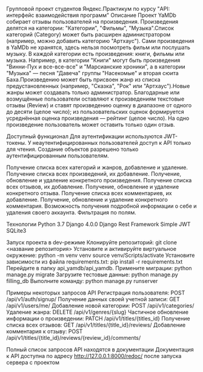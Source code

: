 Групповой проект студентов Яндекс.Практикум по курсу "API: интерфейс взаимодействия программ"
Описание
Проект YaMDb собирает отзывы пользователей на произведения. Произведения делятся на категории: "Категории", "Фильмы", "Музыка".Список категорий (Category) может быть расширен администратором (например, можно добавить категорию "Артхаус").
Сами произведения в YaMDb не хранятся, здесь нельзя посмотреть фильм или послушать музыку.
В каждой категории есть произведения: книги, фильмы или музыка. Например, в категории "Книги" могут быть произведения "Винни-Пух и все-все-все" и "Марсианские хроники", а в категории "Музыка" — песня "Давеча" группы "Насекомые" и вторая сюита Баха.Произведению может быть присвоен жанр из списка предустановленных (например, "Сказка", "Рок" или "Артхаус").Новые жанры может создавать только администратор. Благодарные или возмущённые пользователи оставляют к произведениям текстовые отзывы (Review) и ставят произведению оценку в диапазоне от одного до десяти (целое число); из пользовательских оценок формируется усреднённая оценка произведения — рейтинг (целое число). На одно произведение пользователь может оставить только один отзыв.

Доступный функционал
Для аутентификации используются JWT-токены.
У неаутентифицированных пользователей доступ к API только для чтения.
Создание объектов разрешено только аутентифицированным пользователям.

Получение списка всех категорий и жанров, добавление и удаление.
Получение списка всех произведений, их добавление. Получение, обновление и удаление конкретного произведения.
Получение списка всех отзывов, их добавление. Получение, обновление и удаление конкретного отзыва.
Получение списка всех комментариев, их добавление. Получение, обновление и удаление конкретного комментария.
Возможность получения подробной информации о себе и удаления своего аккаунта.
Фильтрация по полям.

Технологии
Python 3.7
Django 4.0.0
Django Rest Framework
Simple JWT
SQLite3

Запуск проекта в dev-режиме
Клонируйте репозиторий:
git clone <название репозитория>
Установите и активируйте виртуальное окружение:
python -m venv venv
source venv/Scripts/activate
Установите зависимости из файла requirements.txt:
pip install -r requirements.txt
Перейдите в папку api_yamdb/api_yamdb.
Примените миграции:
python manage.py migrate
Загрузите тестовые данные:
python manage.py filling_db
Выполните команду:
python manage.py runserver

Примеры некоторых запросов API
Регистрация пользователя:
POST /api/v1/auth/signup/
Получение данных своей учетной записи:
GET /api/v1/users/me/
Добавление новой категории:
POST /api/v1/categories/
Удаление жанра:
DELETE /api/v1/genres/{slug}
Частичное обновление информации о произведении:
PATCH /api/v1/titles/{titles_id}
Получение списка всех отзывов:
GET /api/v1/titles/{title_id}/reviews/
Добавление комментария к отзыву:
POST /api/v1/titles/{title_id}/reviews/{review_id}/comments/

Полный список запросов API находятся в документации
Документация к API доступна по адресу http://127.0.0.1:8000/redoc/ после запуска сервера с проектом
